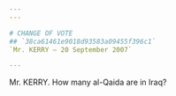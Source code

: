 ```yaml
---
---

# CHANGE OF VOTE
## `38ca61461e9018d93583a09455f396c1`
`Mr. KERRY — 20 September 2007`

---
```



Mr. KERRY. How many al-Qaida are in Iraq?